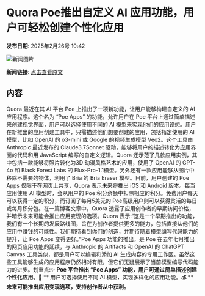 # Quora Poe推出自定义 AI 应用功能，用户可轻松创建个性化应用

**发布日期**: 2025年2月26号 10:42

![新闻图片](https://upload.chinaz.com/2025/0226/6387616335051475575187267.png)

**新闻链接**: [点击查看原文](https://www.aibase.com/zh/news/15733)

## 内容

Quora 最近在其 AI 平台 Poe 上推出了一项新功能，让用户能够构建自定义的 AI 应用程序。这个名为 “Poe Apps” 的功能，允许用户在 Poe 平台上通过简单描述来创建视觉界面，用户可以选择使用不同的 AI 模型来实现他们的应用设想。用户在新推出的应用创建工具中，只需描述他们想要创建的应用，包括指定使用的 AI 模型，比如 OpenAI 的 o3-mini 或 Google 的视频生成模型 Veo2。这个工具由 Anthropic 最近发布的 Claude3.7Sonnet 驱动，能够将用户的描述转化为应用界面的代码和用 JavaScript 编写的自定义逻辑。Quora 还示范了几款应用实例，其中包括一款能够将照片转化为3D 动漫风格艺术的应用，使用了 OpenAI 的 GPT-4o 和 Black Forest Labs 的 Flux-Pro-1.1模型。另外还有一款应用能够从图片中移除不需要的物体，利用了 Bria 的 Bria Eraser 模型。目前，用户创建的 Poe Apps 仅限于在网页上共享，Quora 表示未来将推出 iOS 和 Android 版本。每当应用使用 AI 模型时，会从用户的 Poe 积分余额中扣除相应的积分。免费用户每天可以获得一定的积分，而订阅了每月5美元的 Poe高级用户则可以获得灵活的每日或每月积分包。在一篇博客文章中，Quora 透露了应用创作者的早期访问价格，并暗示未来可能会推出应用变现的选项。Quora 表示:“这是一个早期推出的功能，我们有一个长期的发展路线图，旨在为创作者提供更多的能力，包括直接从他们的应用中赚钱的可能性。我们期待看到你们的创造，并期待随着模型编写代码能力的提升，让 Poe Apps 变得更好。”Poe Apps 功能的推出，是 Poe 在去年七月推出的网页应用功能的延续，与 Anthropic 的 Artifacts 和 OpenAI 的 ChatGPT Canvas 工具类似，都是用户可以编辑和添加 AI 生成内容的专用工作区。虽然这些工具能够生成的应用程序仍然相对有限，但它们无疑展示了当前模型编写代码能力的进步。划重点:✨ **Poe 平台推出 “Poe Apps” 功能，用户可通过简单描述创建个性化应用。**🎨 ** 用户可选择使用不同 AI 模型，实现多样化的应用功能。**💰 ** 未来可能推出应用变现选项，支持创作者从中获利。**
